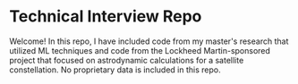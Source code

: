 Technical Interview Repo
=======================

Welcome! In this repo, I have included code from my master's research that utilized ML techniques and code from the Lockheed Martin-sponsored project that focused on astrodynamic calculations for a satellite constellation. No proprietary data is included in this repo.
